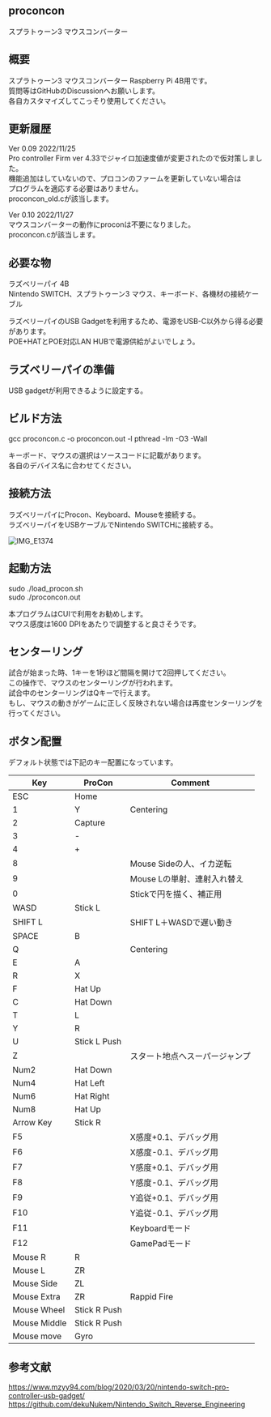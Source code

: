 ## proconcon
スプラトゥーン3 マウスコンバーター  

## 概要
スプラトゥーン3 マウスコンバーター Raspberry Pi 4B用です。  
質問等はGitHubのDiscussionへお願いします。  
各自カスタマイズしてこっそり使用してください。  
  
## 更新履歴  
Ver 0.09 2022/11/25  
Pro controller Firm ver 4.33でジャイロ加速度値が変更されたので仮対策しました。  
機能追加はしていないので、プロコンのファームを更新していない場合は  
プログラムを適応する必要はありません。  
proconcon_old.cが該当します。  
  
Ver 0.10 2022/11/27  
マウスコンバーターの動作にproconは不要になりました。  
proconcon.cが該当します。  

## 必要な物
ラズベリーパイ 4B   
Nintendo SWITCH、スプラトゥーン3
マウス、キーボード、各機材の接続ケーブル  
  
ラズベリーパイのUSB Gadgetを利用するため、電源をUSB-C以外から得る必要があります。  
POE+HATとPOE対応LAN HUBで電源供給がよいでしょう。  
  
## ラズベリーパイの準備
USB gadgetが利用できるように設定する。  
  
## ビルド方法
gcc proconcon.c -o proconcon.out -l pthread -lm -O3 -Wall  
  
キーボード、マウスの選択はソースコードに記載があります。  
各自のデバイス名に合わせてください。  
  
## 接続方法
ラズベリーパイにProcon、Keyboard、Mouseを接続する。  
ラズベリーパイをUSBケーブルでNintendo SWITCHに接続する。  
  
![IMG_E1374](https://user-images.githubusercontent.com/83897755/204125349-ef4d7021-fbfd-4df3-9745-1a1058430d0c.jpg)
  
## 起動方法
sudo ./load_procon.sh  
sudo ./proconcon.out  
  
本プログラムはCUIで利用をお勧めします。  
マウス感度は1600 DPIをあたりで調整すると良さそうです。  
  
## センターリング  
試合が始まった時、1キーを1秒ほど間隔を開けて2回押してください。  
この操作で、マウスのセンターリングが行われます。  
試合中のセンターリングはQキーで行えます。  
もし、マウスの動きがゲームに正しく反映されない場合は再度センターリングを行ってください。  

## ボタン配置
デフォルト状態では下記のキー配置になっています。  

| Key           | ProCon        | Comment                                           |  
| ------------- | ------------- | ------------------------------------------------- |  
| ESC           | Home          |                                                   |
| 1             | Y             | Centering                                         |  
| 2             | Capture       |                                                   |  
| 3             | -             |                                                   |  
| 4             | +             |                                                   | 
| 8             |               | Mouse Sideの人、イカ逆転                           | 
| 9             |               | Mouse Lの単射、連射入れ替え                        | 
| 0             |               | Stickで円を描く、補正用                            | 
| WASD          | Stick L       |                                                   | 
| SHIFT L       |               | SHIFT L＋WASDで遅い動き                            | 
| SPACE         | B             |                                                   |
| Q             |               | Centering                                         | 
| E             | A             |                                                   | 
| R             | X             |                                                   | 
| F             | Hat Up        |                                                   | 
| C             | Hat Down      |                                                   | 
| T             | L             |                                                   | 
| Y             | R             |                                                   | 
| U             | Stick L Push  |                                                   | 
| Z             |               | スタート地点へスーパージャンプ                     | 
| Num2          | Hat Down      |                                                   | 
| Num4          | Hat Left      |                                                   | 
| Num6          | Hat Right     |                                                   | 
| Num8          | Hat Up        |                                                   | 
| Arrow Key     | Stick R       |                                                   | 
| F5            |               | X感度+0.1、デバッグ用                              | 
| F6            |               | X感度-0.1、デバッグ用                              | 
| F7            |               | Y感度+0.1、デバッグ用                              | 
| F8            |               | Y感度-0.1、デバッグ用                              | 
| F9            |               | Y追従+0.1、デバッグ用                              | 
| F10           |               | Y追従-0.1、デバッグ用                              | 
| F11           |               | Keyboardモード                                     | 
| F12           |               | GamePadモード                                      | 
| Mouse R       | R             |                                                   | 
| Mouse L       | ZR            |                                                   | 
| Mouse Side    | ZL            |                                                   | 
| Mouse Extra   | ZR            | Rappid Fire                                       | 
| Mouse Wheel   | Stick R Push  |                                                   | 
| Mouse Middle  | Stick R Push  |                                                   | 
| Mouse move    | Gyro          |                                                   | 

  
## 参考文献
https://www.mzyy94.com/blog/2020/03/20/nintendo-switch-pro-controller-usb-gadget/  
https://github.com/dekuNukem/Nintendo_Switch_Reverse_Engineering  
